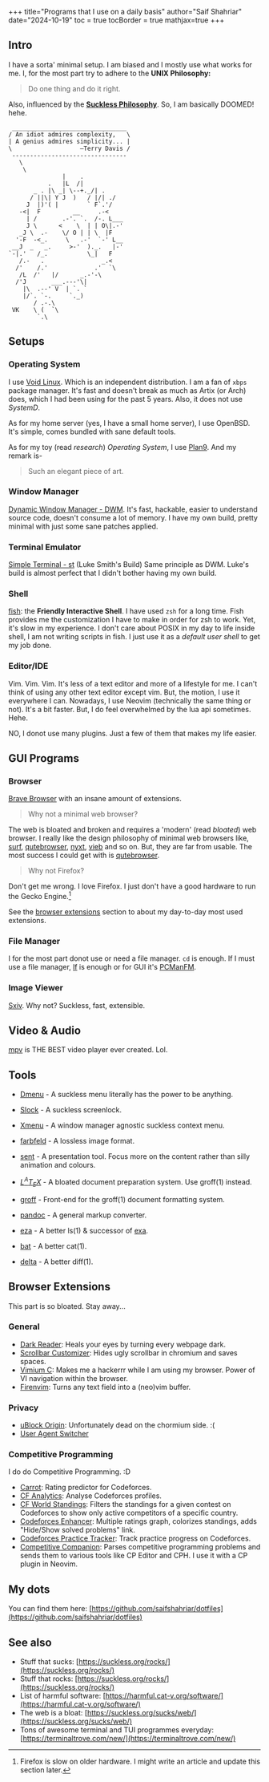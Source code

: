 +++
title="Programs that I use on a daily basis"
author="Saif Shahriar"
date="2024-10-19"
toc = true
tocBorder = true
mathjax=true
+++

## Intro
I have a sorta' minimal setup. I am biased and I mostly use what works for me.
I, for the most part try to adhere to the **UNIX Philosophy:**
> Do one thing and do it right.

Also, influenced by the **[Suckless Philosophy](https://suckless.org/philosophy/)**.
So, I am basically DOOMED! hehe.

```text
 ________________________________
/ An idiot admires complexity,   \
| A genius admires simplicity... |
\                   —Terry Davis /
 --------------------------------
   \
    \
               |    .
           .   |L  /|
       _ . |\ _| \--+._/| .
      / ||\| Y J  )   / |/| ./
     J  |)'( |        ` F`.'/
   -<|  F         __     .-<
     | /       .-'. `.  /-. L___
     J \      <    \  | | O\|.-'
   _J \  .-    \/ O | | \  |F
  '-F  -<_.     \   .-'  `-' L__
 __J  _   _.     >-'  )._.   |-'
`-|.'   /_.           \_|   F
   /.-   .                _.<
  /'    /.'             .'  `\
   /L  /'   |/      _.-'-\
  /'J       ___.---'\|
    |\  .--' V  | `. `
    |/`. `-.     `._)
       / .-.\
 VK    \ (  `\
        `.\
```

## Setups
### Operating System
  I use [Void Linux](https://voidlinux.org/). Which is an
  independent distribution. I am a fan of `xbps` package manager. It's fast and
  doesn't break as much as Artix (or Arch) does, which I had been using for the
  past 5 years. Also, it does not use *SystemD*.

  As for my home server (yes, I have a small home server), I use OpenBSD. It's
  simple, comes bundled with sane default tools.

  As for my toy (read *research*) *Operating System*, I use
  [Plan9](https://p9f.org/). And my remark is-
  > Such an elegant piece of art.

### Window Manager
  [Dynamic Window Manager - DWM](https://github.com/saifshahriar/dwm-saif). It's
  fast, hackable, easier to understand source code, doesn't consume a lot of
  memory. I have my own build, pretty minimal with just some sane patches
  applied.
### Terminal Emulator
  [Simple Terminal - st](https://github.com/saifshahriar/st) (Luke Smith's Build)
  Same principle as DWM. Luke's build is almost perfect that I didn't bother
  having my own build.
### Shell
  [fish](https://github.com/fish-shell/fish-shell): the **Friendly
  Interactive Shell**. I have used `zsh` for a long time. Fish provides me the
  customization I have to make in order for zsh to work. Yet, it's slow in my
  experience. I don't care about POSIX in my day to life inside shell, I am not
  writing scripts in fish. I just use it as a *default user shell* to get my job
  done.
### Editor/IDE
  Vim. Vim. Vim. It's less of a text editor and more of a
  lifestyle for me. I can't think of using any other text editor except vim.
  But, the motion, I use it everywhere I can. Nowadays, I use Neovim
  (technically the same thing or not). It's a bit faster. But, I do feel
  overwhelmed by the lua api sometimes. Hehe.

  NO, I donot use many plugins. Just a few of them that makes my life easier.

## GUI Programs
### Browser
  [Brave Browser](https://brave.com/) with an insane amount of
  extensions.

  >Why not a minimal web browser?

  The web is bloated and broken and requires a 'modern' (read
  *bloated*) web browser. I really like the design philosophy
  of minimal web browsers like, [surf](https://surf.suckless.org/),
  [qutebrowser](https://www.qutebrowser.org/),
  [nyxt](https://nyxt-browser.com/), [vieb](https://vieb.dev/)
  and so on. But, they are far from usable. The most success I could get with is
  [qutebrowser](https://www.qutebrowser.org/).

  >Why not Firefox?

  Don't get me wrong. I love Firefox. I just don't have a good hardware to run
  the Gecko Engine.[^1]

  See the [browser extensions](#browser-extensions) section to about my
  day-to-day most used
  extensions.
### File Manager
  I for the most part donot use or need a file manager. `cd`
  is enough. If I must use a file manager, [lf](https://github.com/gokcehan/lf)
  is enough or for GUI it's [PCManFM](https://wiki.archlinux.org/title/PCManFM).
### Image Viewer
  [Sxiv](https://github.com/xyb3rt/sxiv). Why not? Suckless,
  fast, extensible.
## Video & Audio
  [mpv](https://mpv.io/) is THE BEST video player ever
  created. Lol.

## Tools
- [Dmenu](https://github.com/saifshahriar/dmenu) - A suckless menu literally
  has the power to be anything.<br/>
- [Slock](https://tools.suckless.org/sent/) - A suckless screenlock.
- [Xmenu](https://github.com/phillbush/xmenu) - A window manager agnostic
  suckless context menu.
- [farbfeld](https://tools.suckless.org/farbfeld/) - A lossless image format.
- [sent](https://tools.suckless.org/sent/) - A presentation tool. Focus more on
  the content rather than silly animation and colours.

- [$L^{A}T_{E}X$](https://www.latex-project.org/) - A bloated document
  preparation system. Use groff(1) instead.
- [groff](https://www.gnu.org/software/groff/) - Front-end for the groff(1)
  document formatting system.
- [pandoc](https://pandoc.org/) - A general markup converter.

- [eza](https://github.com/eza-community/eza)  - A better ls(1) & successor of
  [exa](https://the.exa.website/).
- [bat](https://github.com/sharkdp/bat) - A better cat(1).
- [delta](https://github.com/dandavison/delta) - A better diff(1).

## Browser Extensions
This part is so bloated. Stay away...
### General
- [Dark Reader](https://darkreader.org/): Heals your eyes by turning every
    webpage dark.
- [Scrollbar Customizer](https://chromewebstore.google.com/detail/scrollbar-customizer/flffekjijpabhjgpoapooggncnmcjopa):
Hides ugly scrollbar in chromium and saves spaces.
- [Vimium C](https://github.com/gdh1995/vimium-c): Makes me a hackerrr while
I am using my browser. Power of VI
  navigation within the browser.
- [Firenvim](https://github.com/glacambre/firenvim): Turns any text field
into a (neo)vim buffer.
### Privacy
- [uBlock Origin](https://ublockorigin.com/): Unfortunately dead on the
  chormium side. :(
- [User Agent Switcher](https://github.com/ray-lothian/UserAgent-Switcher)
### Competitive Programming
I do do Competitive Programming. :D
- [Carrot](): Rating predictor for Codeforces.
- [CF Analytics](): Analyse Codeforces profiles.
- [CF World Standings](): Filters the standings for a given contest on
Codeforces to show only active competitors of a specific country.
- [Codeforces Enhancer](): Multiple ratings graph, colorizes standings,
adds "Hide/Show solved problems" link.
- [Codeforces Practice Tracker](): Track practice progress on Codeforces.
- [Competitive Companion](): Parses competitive programming problems and
sends them to various tools like CP Editor and CPH. I use it with a CP
plugin in Neovim.

## My dots
You can find them here:
[https://github.com/saifshahriar/dotfiles](https://github.com/saifshahriar/dotfiles)

## **See also**
- Stuff that sucks: [https://suckless.org/rocks/](https://suckless.org/rocks/)
- Stuff that rocks: [https://suckless.org/rocks/](https://suckless.org/rocks/)
- List of harmful software: [https://harmful.cat-v.org/software/](https://harmful.cat-v.org/software/)
- The web is a bloat: [https://suckless.org/sucks/web/](https://suckless.org/sucks/web/)
- Tons of awesome terminal and TUI programmes everyday: [https://terminaltrove.com/new/](https://terminaltrove.com/new/)

[^1]: Firefox is slow on older hardware. I might write an article and update
    this section later.
